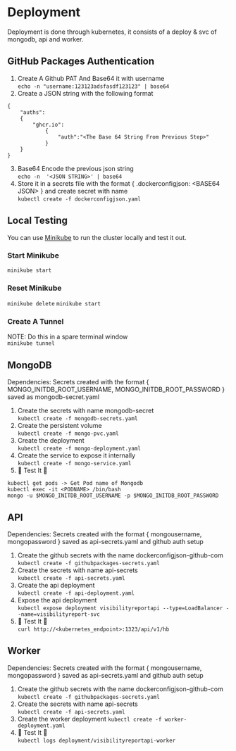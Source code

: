 # Deployment
Deployment is done through kubernetes, it consists of a deploy & svc of mongodb, api and worker.

## GitHub Packages Authentication
1. Create A Github PAT And Base64 it with username  
``echo -n "username:123123adsfasdf123123" | base64``
2. Create a JSON string with the following format
```
{
    "auths":
    {
        "ghcr.io":
            {
                "auth":"<The Base 64 String From Previous Step>"
            }
    }
}
```
3. Base64 Encode the previous json string  
``echo -n  '<JSON STRING>' | base64``
4. Store it in a secrets file with the format { .dockerconfigjson: \<BASE64 JSON\> } and create secret with name  
``kubectl create -f dockerconfigjson.yaml``

## Local Testing

You can use [Minikube](https://minikube.sigs.k8s.io/docs) to run the cluster locally and test it out.

### Start Minikube
``minikube start``
### Reset Minikube
``minikube delete``
``minikube start``
### Create A Tunnel
NOTE: Do this in a spare terminal window  
``minikube tunnel``

## MongoDB

Dependencies: Secrets created with the format { MONGO_INITDB_ROOT_USERNAME, MONGO_INITDB_ROOT_PASSWORD } saved as mongodb-secret.yaml
1. Create the secrets with name mongodb-secret  
``kubectl create -f mongodb-secrets.yaml``
2. Create the persistent volume  
``kubectl create -f mongo-pvc.yaml``
3. Create the deployment    
``kubectl create -f mongo-deployment.yaml``
4. Create the service to expose it internally  
``kubectl create -f mongo-service.yaml``
5. 🔧 Test It 🔧
```
kubectl get pods -> Get Pod name of Mongodb
kubectl exec -it <PODNAME> /bin/bash
mongo -u $MONGO_INITDB_ROOT_USERNAME -p $MONGO_INITDB_ROOT_PASSWORD
```

## API

Dependencies: Secrets created with the format { mongousername, mongopassword } saved as api-secrets.yaml and github auth setup
1. Create the github secrets with the name dockerconfigjson-github-com  
``kubectl create -f githubpackages-secrets.yaml``
2. Create the secrets with name api-secrets  
``kubectl create -f api-secrets.yaml``
3. Create the api deployment  
``kubectl create -f api-deployment.yaml``
4. Expose the api deployment  
``kubectl expose deployment visibilityreportapi --type=LoadBalancer --name=visibilityreport-svc``
5. 🔧 Test It 🔧  
``curl http://<kubernetes_endpoint>:1323/api/v1/hb``

## Worker

Dependencies: Secrets created with the format { mongousername, mongopassword } saved as api-secrets.yaml and github auth setup
1. Create the github secrets with the name dockerconfigjson-github-com  
``kubectl create -f githubpackages-secrets.yaml``
2. Create the secrets with name api-secrets  
``kubectl create -f api-secrets.yaml``
3. Create the worker deployment
``kubectl create -f worker-deployment.yaml``
5. 🔧 Test It 🔧  
``kubectl logs deployment/visibilityreportapi-worker``
